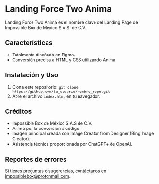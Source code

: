 # Landing Force Two Anima
 Landing Force Two Anima es el nombre clave del Landing Page de Impossible Box de México S.A.S. de C.V.

## Características
- Totalmente diseñado en Figma.
- Conversión precisa a HTML y CSS utilizando Anima.


## Instalación y Uso
1. Clona este repositorio: `git clone https://github.com/tu_usuario/nombre_repo.git`
2. Abre el archivo `index.html` en tu navegador.


## Créditos
- Impossible Box de México S.A.S de C.V.
-  Anima por la conversión a código
- Imagen principal creada con Image Creator from Designer (Bing Image Creator).
- Asistencia técnica proporcionada por ChatGPT+ de OpenAI.


## Reportes de errores
Si tienes preguntas o sugerencias, contáctanos en impossiblebox@protonmail.com.

